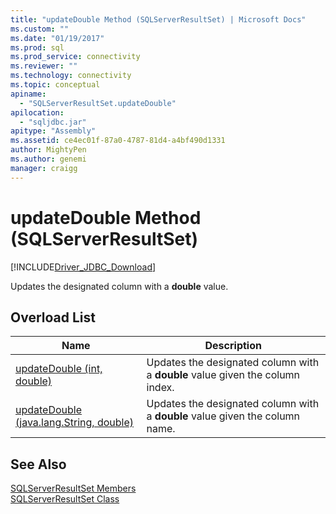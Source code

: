```yaml
---
title: "updateDouble Method (SQLServerResultSet) | Microsoft Docs"
ms.custom: ""
ms.date: "01/19/2017"
ms.prod: sql
ms.prod_service: connectivity
ms.reviewer: ""
ms.technology: connectivity
ms.topic: conceptual
apiname: 
  - "SQLServerResultSet.updateDouble"
apilocation: 
  - "sqljdbc.jar"
apitype: "Assembly"
ms.assetid: ce4ec01f-87a0-4787-81d4-a4bf490d1331
author: MightyPen
ms.author: genemi
manager: craigg
---
```

# updateDouble Method (SQLServerResultSet)
[!INCLUDE[Driver_JDBC_Download](../../../includes/driver_jdbc_download.md)]

  Updates the designated column with a **double** value.  
  
## Overload List  
  
|Name|Description|  
|----------|-----------------|  
|[updateDouble (int, double)](../../../connect/jdbc/reference/updatedouble-method-int-double.md)|Updates the designated column with a **double** value given the column index.|  
|[updateDouble (java.lang.String, double)](../../../connect/jdbc/reference/updatedouble-method-java-lang-string-double.md)|Updates the designated column with a **double** value given the column name.|  
  
## See Also  
 [SQLServerResultSet Members](../../../connect/jdbc/reference/sqlserverresultset-members.md)   
 [SQLServerResultSet Class](../../../connect/jdbc/reference/sqlserverresultset-class.md)  
  
  
